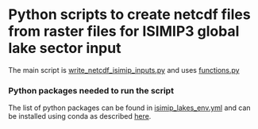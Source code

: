 # Python scripts to create netcdf files from raster files for ISIMIP3 global lake sector input

The main script is [write_netcdf_isimip_inputs.py](./write_netcdf_isimip_inputs.py) and uses [functions.py](./functions.py)

### Python packages needed to run the script
The list of python packages can be found in [isimip_lakes_env.yml](./isimip_lakes_env.yml) and can be installed using conda as described [here](https://docs.conda.io/projects/conda/en/latest/user-guide/tasks/manage-environments.html#creating-an-environment-from-an-environment-yml-file).

